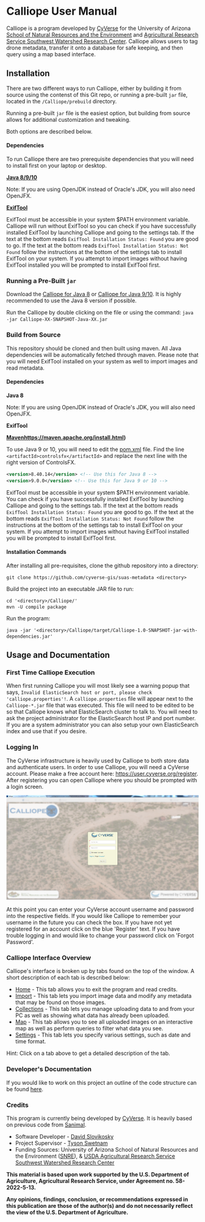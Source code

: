 # Calliope User Manual

Calliope is a program developed by [CyVerse](https://www.cyverse.org/) for the University of Arizona [School of Natural Resources and the Environment](https://snre.arizona.edu/) and [Agricultural Research Service Southwest Watershed Research Center](https://www.ars.usda.gov/pacific-west-area/tucson-az/southwest-watershed-research-center/). Calliope allows users to tag drone metadata, transfer it onto a database for safe keeping, and then query using a map based interface.

## Installation

There are two different ways to run Calliope, either by building it from source using the contenst of this Git repo, or running a pre-built `jar` file, located in the `/Calliope/prebuild` directory.

Running a pre-built `jar` file is the easiest option, but building from source allows for additional customization and tweaking. 

Both options are described below.

#### Dependencies

To run Calliope there are two prerequisite dependencies that you will need to install first on your laptop or desktop.

**[Java 8/9/10](http://www.oracle.com/technetwork/java/javase/downloads/)**

Note: If you are using OpenJDK instead of Oracle's JDK, you will also need OpenJFX.

**[ExifTool](https://www.sno.phy.queensu.ca/~phil/exiftool/)**

ExifTool must be accessible in your system $PATH environment variable. Calliope will run without ExifTool so you can check if you have successfully installed ExifTool by launching Calliope and going to the settings tab. If the text at the bottom reads `ExifTool Installation Status: Found` you are good to go. If the text at the bottom reads `ExifTool Installation Status: Not Found` follow the instructions at the bottom of the settings tab to install ExifTool on your system. If you attempt to import images without having ExifTool installed you will be prompted to install ExifTool first.

### Running a Pre-Built `jar`

Download the [Calliope for Java 8](./prebuilt/Calliope-1.0-SNAPSHOT-Java-8.jar) or [Calliope for Java 9/10](./prebuilt/Calliope-1.0-SNAPSHOT-Java-9-10.jar). It is highly recommended to use the Java 8 version if possible. 

Run the Calliope by double clicking on the file or using the command: `java -jar Calliope-XX-SNAPSHOT-Java-XX.jar`

### Build from Source

This repository should be cloned and then built using maven. All Java dependencies will be automatically fetched through maven. Please note that you will need ExifTool installed on your system as well to import images and read metadata.  

#### Dependencies

**Java 8**

Note: If you are using OpenJDK instead of Oracle's JDK, you will also need OpenJFX.

**ExifTool**

**[Maven]()https://maven.apache.org/install.html)**

To use Java 9 or 10, you will need to edit the [pom.xml](./pom.xml) file. Find the line `<artifactId>controlsfx</artifactId>` and replace the next line with the right version of ControlsFX.

```xml
<version>8.40.14</version> <!-- Use this for Java 8 -->
<version>9.0.0</version> <!-- Use this for Java 9 or 10 -->
```

ExifTool must be accessible in your system $PATH environment variable. You can check if you have successfully installed ExifTool by launching Calliope and going to the settings tab. If the text at the bottom reads `ExifTool Installation Status: Found` you are good to go. If the text at the bottom reads `ExifTool Installation Status: Not Found` follow the instructions at the bottom of the settings tab to install ExifTool on your system. If you attempt to import images without having ExifTool installed you will be prompted to install ExifTool first.

#### Installation Commands

After installing all pre-requisites, clone the github repository into a directory:
```shell
git clone https://github.com/cyverse-gis/suas-metadata <directory>
```
Build the project into an executable JAR file to run:
```shell
cd '<directory>/Calliope/'
mvn -U compile package
```
Run the program:
```shell
java -jar '<directory>/Calliope/target/Calliope-1.0-SNAPSHOT-jar-with-dependencies.jar'
```

## Usage and Documentation

### First Time Calliope Execution

When first running Calliope you will most likely see a warning popup that says, `Invalid ElasticSearch host or port, please check 'calliope.properties'!`. A `calliope.properties` file will appear next to the `Calliope-*.jar` file that was executed. This file will need to be edited to be so that Calliope knows what ElasticSearch cluster to talk to. You will need to ask the project administrator for the ElasticSearch host IP and port number. If you are a system administrator you can also setup your own ElasticSearch index and use that if you desire.

### Logging In
The CyVerse infrastructure is heavily used by Calliope to both store data and authenticate users. In order to use Calliope, you will need a CyVerse account. Please make a free account here: https://user.cyverse.org/register. After registering you can open Calliope where you should be prompted with a login screen.

![Login Screen](./screenshots/login.PNG)

At this point you can enter your CyVerse account username and password into the respective fields. If you would like Calliope to remember your username in the future you can check the box. If you have not yet registered for an account click on the blue 'Register' text. If you have trouble logging in and would like to change your password click on 'Forgot Password'. 

### Calliope Interface Overview

Calliope's interface is broken up by tabs found on the top of the window. A short description of each tab is described below:
- [Home](./Home.md) - This tab allows you to exit the program and read credits.
- [Import](./Import.md) - This tab lets you import image data and modify any metadata that may be found on those images.
- [Collections](./Collections.md) - This tab lets you manage uploading data to and from your PC as well as showing what data has already been uploaded.
- [Map](./Map.md) - This tab allows you to see all uploaded images on an interactive map as well as perform queries to filter what data you see.
- [Settings](./Settings.md) - This tab lets you specify various settings, such as date and time format.

Hint: Click on a tab above to get a detailed description of the tab.

### Developer's Documentation

If you would like to work on this project an outline of the code structure can be found [here](./DeveloperDocumentation.md).

### Credits

This program is currently being developed by [CyVerse](https://www.cyverse.org/). It is heavily based on previous code from [Sanimal](https://github.com/DavidM1A2/Sanimal). 

- Software Developer - [David Slovikosky](https://github.com/DavidM1A2/)
- Project Supervisor - [Tyson Swetnam](https://github.com/tyson-swetnam)
- Funding Sources: University of Arizona School of Natural Resources and the Environment ([SNRE](https://snre.arizona.edu/)), & [USDA Agricultural Research Service Southwest Watershed Research Center](https://www.ars.usda.gov/pacific-west-area/tucson-az/southwest-watershed-research-center/)

**This material is based upon work supported by the U.S. Department of Agriculture, Agricultural Research Service, under Agreement no. 58-2022-5-13.**

**Any opinions, findings, conclusion, or recommendations expressed in this publication are those of the author(s) and do not necessarily reflect the view of the U.S. Department of Agriculture.**
